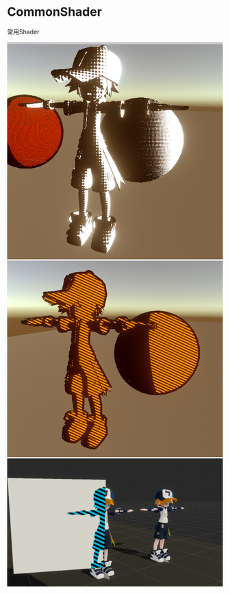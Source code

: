# CommonShader
常用Shader

![Image text](https://github.com/AHappyFun/CommonShader/blob/master/show/1.jpg)
![Image text](https://github.com/AHappyFun/CommonShader/blob/master/show/2.jpg)
![Image text](https://github.com/AHappyFun/CommonShader/blob/master/show/3.jpg)
